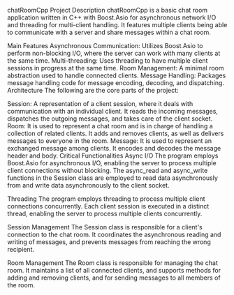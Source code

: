 chatRoomCpp
Project Description
chatRoomCpp is a basic chat room application written in C++ with Boost.Asio for asynchronous network I/O and threading for multi-client handling. It features multiple clients being able to communicate with a server and share messages within a chat room.

Main Features
Asynchronous Communication: Utilizes Boost.Asio to perform non-blocking I/O, where the server can work with many clients at the same time.
Multi-threading: Uses threading to have multiple client sessions in progress at the same time.
Room Management: A minimal room abstraction used to handle connected clients.
Message Handling: Packages message handling code for message encoding, decoding, and dispatching.
Architecture
The following are the core parts of the project:

Session: A representation of a client session, where it deals with communication with an individual client. It reads the incoming messages, dispatches the outgoing messages, and takes care of the client socket.
Room: It is used to represent a chat room and is in charge of handling a collection of related clients. It adds and removes clients, as well as delivers messages to everyone in the room.
Message: It is used to represent an exchanged message among clients. It encodes and decodes the message header and body.
Critical Functionalities
Async I/O
The program employs Boost.Asio for asynchronous I/O, enabling the server to process multiple client connections without blocking. The async_read and async_write functions in the Session class are employed to read data asynchronously from and write data asynchronously to the client socket.

Threading
The program employs threading to process multiple client connections concurrently. Each client session is executed in a distinct thread, enabling the server to process multiple clients concurrently.

Session Management
The Session class is responsible for a client's connection to the chat room. It coordinates the asynchronous reading and writing of messages, and prevents messages from reaching the wrong recipient.

Room Management
The Room class is responsible for managing the chat room. It maintains a list of all connected clients, and supports methods for adding and removing clients, and for sending messages to all members of the room.
